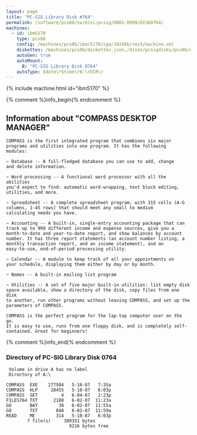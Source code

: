 ```yaml
---
layout: page
title: "PC-SIG Library Disk #764"
permalink: /software/pcx86/sw/misc/pcsig/0001-0999/DISK0764/
machines:
  - id: ibm5170
    type: pcx86
    config: /machines/pcx86/ibm/5170/cga/1024kb/rev3/machine.xml
    diskettes: /machines/pcx86/diskettes.json,/disks/pcsigdisks/pcx86/diskettes.json
    autoGen: true
    autoMount:
      B: "PC-SIG Library Disk 0764"
    autoType: $date\r$time\rB:\rDIR\r
---
```


{% include machine.html id="ibm5170" %}

{% comment %}info_begin{% endcomment %}

## Information about "COMPASS DESKTOP MANAGER"

    COMPASS is the first integrated program that combines six major
    programs and utilities into one program. It has the following
    modules:
    
    ~ Database -- A full-fledged database you can use to add, change
    and delete information.
    
    ~ Word processing -- A functional word processor with all the abilities
    you'd expect to find: automatic word-wrapping, text block editing,
    utilities, and more.
    
    ~ Spreadsheet -- A complete spreadsheet program, with 315 cells (A-G
    columns, 1-45 rows) that should meet any small to medium
    calculating needs you have.
    
    ~ Accounting -- A built-in, single-entry accounting package that can
    track up to 999 different income and expense sources, give you a
    month-to-date and year-to-date report, and show balances by account
    number. It has three report statements (an account number listing, a
    monthly transaction report, and an income statement), and an
    easy-to-use, end-of-period processing utility.
    
    ~ Calendar -- A module to keep track of all your appointments on
    your schedule, displaying them either by day or by month.
    
    ~ Names -- A built-in mailing list program
    
    ~ Utilities -- A set of five major built-in utilities: list empty disk
    space available, show a directory of the disk, copy files from one disk
    to another, run other programs without leaving COMPASS, and set up the
    parameters of COMPASS.
    
    COMPASS is the perfect program for the lap-top computer user on the go.
    It is easy to use, runs from one floppy disk, and is completely self-
    contained. Great for beginners!
{% comment %}info_end{% endcomment %}


### Directory of PC-SIG Library Disk 0764

     Volume in drive A has no label
     Directory of A:\

    COMPASS  EXE    277504   5-16-87   7:35a
    COMPASS  HLP     28455   5-18-87   6:03p
    COMPASS  SET         4   6-04-87   2:23p
    FILES764 TXT      2188   6-02-87  11:23a
    GO       BAT        38   6-02-87  11:55a
    GO       TXT       848   6-02-87  11:59a
    READ     ME        314   5-18-87   6:03p
            7 file(s)     309351 bytes
                            9216 bytes free
